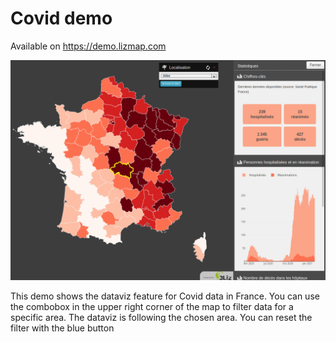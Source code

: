 # Covid demo

Available on https://demo.lizmap.com

![Screenshot](screenshot.png)

This demo shows the dataviz feature for Covid data in France.
You can use the combobox in the upper right corner of the map to filter data for a specific area.
The dataviz is following the chosen area.
You can reset the filter with the blue button
